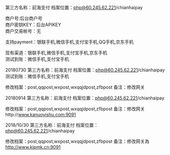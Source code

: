 第三方名称：前海支付
档案位置：php@60.245.62.221/chianhaipay
 
商户号:后台商户号  
商户密钥KEY：后台APIKEY  
商户交易帐号：无  
 
支持payment：银联手机,微信手机,支付宝手机,QQ手机,京东手机    
 
现有渠道：银联手机,微信手机,支付宝手机,京东手机   
测试到账：微信手机,支付宝手机   
 
20180730
第三方名称：前海支付
档案位置：php@60.245.62.221/chianhaipay
测试到账：微信手机,支付宝手机

修改档案：post,qqpost,wxpost,wxqqjdpost,zfbpost
备注：修改网关

20180914
第三方名称：前海支付
档案位置：php@60.245.62.221/chianhaipay

修改档案：post,qqpost,wxpost,wxqqjdpost,zfbpost
备注：修改网关http://www.kanuoyishu.com:9091

2018/10/30
第三方名称：前海支付
档案位置：php@60.245.62.221/chianhaipay

修改档案：post,qqpost,wxpost,wxqqjdpost,zfbpost
备注：修改网关為  http://www.kjpmk.cn:9091